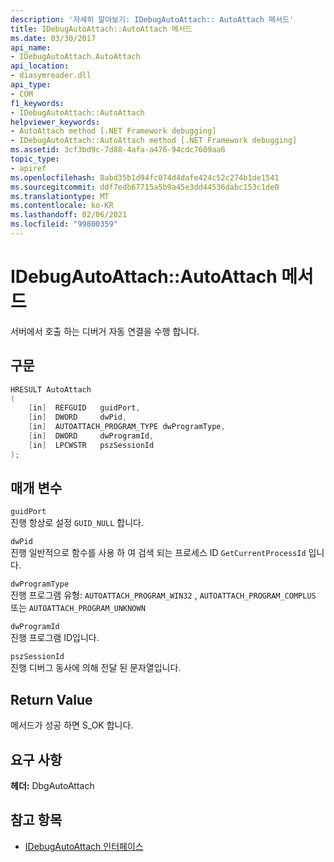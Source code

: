 ```yaml
---
description: '자세히 알아보기: IDebugAutoAttach:: AutoAttach 메서드'
title: IDebugAutoAttach::AutoAttach 메서드
ms.date: 03/30/2017
api_name:
- IDebugAutoAttach.AutoAttach
api_location:
- diasymreader.dll
api_type:
- COM
f1_keywords:
- IDebugAutoAttach::AutoAttach
helpviewer_keywords:
- AutoAttach method [.NET Framework debugging]
- IDebugAutoAttach::AutoAttach method [.NET Framework debugging]
ms.assetid: 3cf3bd9c-7d88-4afa-a476-94cdc7609aa6
topic_type:
- apiref
ms.openlocfilehash: 8abd35b1d94fc074d4dafe424c52c274b1de1541
ms.sourcegitcommit: ddf7edb67715a5b9a45e3dd44536dabc153c1de0
ms.translationtype: MT
ms.contentlocale: ko-KR
ms.lasthandoff: 02/06/2021
ms.locfileid: "99800359"
---
```

# <a name="idebugautoattachautoattach-method"></a>IDebugAutoAttach::AutoAttach 메서드

서버에서 호출 하는 디버거 자동 연결을 수행 합니다.  
  
## <a name="syntax"></a>구문  
  
```cpp  
HRESULT AutoAttach  
(  
    [in]  REFGUID   guidPort,  
    [in]  DWORD     dwPid,  
    [in]  AUTOATTACH_PROGRAM_TYPE dwProgramType,  
    [in]  DWORD     dwProgramId,  
    [in]  LPCWSTR   pszSessionId  
);  
```  
  
## <a name="parameters"></a>매개 변수  

 `guidPort`  
 진행 항상로 설정 `GUID_NULL` 합니다.  
  
 `dwPid`  
 진행 일반적으로 함수를 사용 하 여 검색 되는 프로세스 ID `GetCurrentProcessId` 입니다.  
  
 `dwProgramType`  
 진행 프로그램 유형: `AUTOATTACH_PROGRAM_WIN32` , `AUTOATTACH_PROGRAM_COMPLUS` 또는 `AUTOATTACH_PROGRAM_UNKNOWN`  
  
 `dwProgramId`  
 진행 프로그램 ID입니다.  
  
 `pszSessionId`  
 진행 디버그 동사에 의해 전달 된 문자열입니다.  
  
## <a name="return-value"></a>Return Value  

 메서드가 성공 하면 S_OK 합니다.  
  
## <a name="requirements"></a>요구 사항  

 **헤더:** DbgAutoAttach  
  
## <a name="see-also"></a>참고 항목

- [IDebugAutoAttach 인터페이스](idebugautoattach-interface.md)
